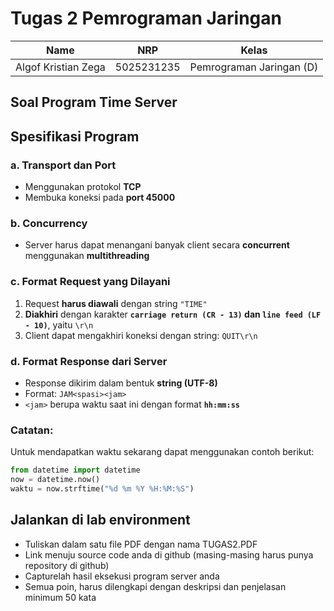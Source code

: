# Tugas 2 Pemrograman Jaringan

| Name           | NRP        | Kelas     | 
| ---            | ---        | ----------| 
| Algof Kristian Zega | 5025231235 | Pemrograman Jaringan (D) |

## Soal Program Time Server

## Spesifikasi Program

### a. Transport dan Port
- Menggunakan protokol **TCP**
- Membuka koneksi pada **port 45000**

### b. Concurrency
- Server harus dapat menangani banyak client secara **concurrent** menggunakan **multithreading**

### c. Format Request yang Dilayani
1. Request **harus diawali** dengan string `"TIME"`  
2. **Diakhiri** dengan karakter **`carriage return (CR - 13)` dan `line feed (LF - 10)`**, yaitu `\r\n`  
3. Client dapat mengakhiri koneksi dengan string: `QUIT\r\n`

### d. Format Response dari Server
- Response dikirim dalam bentuk **string (UTF-8)**
- Format: `JAM<spasi><jam>`
- `<jam>` berupa waktu saat ini dengan format **`hh:mm:ss`**

### Catatan:

Untuk mendapatkan waktu sekarang dapat menggunakan contoh berikut:
```py
from datetime import datetime
now = datetime.now()
waktu = now.strftime("%d %m %Y %H:%M:%S")
```

## Jalankan di lab environment
- Tuliskan dalam satu file PDF dengan nama TUGAS2.PDF
- Link menuju source code anda di github (masing-masing harus punya repository di github)
- Capturelah hasil eksekusi program server anda
- Semua poin, harus dilengkapi dengan deskripsi dan penjelasan minimum 50 kata